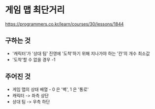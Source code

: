 # 게임 맵 최단거리
https://programmers.co.kr/learn/courses/30/lessons/1844
## 구하는 것
- '캐릭터'가 '상대 팀' 진영에 '도착'하기 위해 지나가야 하는 '칸'의 개수 최소값
- '도착'할 수 없을 경우 -1
## 주어진 것
- 게임 맵의 상태 배열 - 0 은 '벽', 1 은 '통로'
- 캐릭터 -> 좌측 상단
- 상대 팀 -> 우측 하단